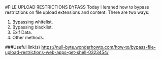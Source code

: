 #FILE UPLOAD RESTRICTIONS BYPASS
Today I leraned how to bypass restrictions on file upload extensions and content. There are two ways:
1. Bypassing whitelist.
2. Bypassing blacklist.
3. Exif Data.
4. Other methods.

###Useful link(s)
https://null-byte.wonderhowto.com/how-to/bypass-file-upload-restrictions-web-apps-get-shell-0323454/